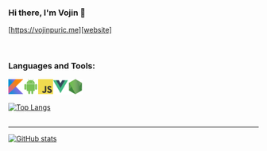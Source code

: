 ### Hi there, I'm Vojin 👋

[https://vojinpuric.me][website]

<br />

### Languages and Tools:

<img align="left" alt="Kotlin" width="30px" src="https://raw.githubusercontent.com/github/explore/80688e429a7d4ef2fca1e82350fe8e3517d3494d/topics/kotlin/kotlin.png" />
<img align="left" alt="Android" width="30px" src="https://raw.githubusercontent.com/github/explore/80688e429a7d4ef2fca1e82350fe8e3517d3494d/topics/android/android.png" />
<img align="left" alt="JavaScript" width="30px" src="https://raw.githubusercontent.com/github/explore/80688e429a7d4ef2fca1e82350fe8e3517d3494d/topics/javascript/javascript.png" />
<img align="left" alt="Vue.js" width="30px" src="https://raw.githubusercontent.com/github/explore/80688e429a7d4ef2fca1e82350fe8e3517d3494d/topics/vue/vue.png" />
<img align="left" alt="Node.js" width="30px" src="https://raw.githubusercontent.com/github/explore/80688e429a7d4ef2fca1e82350fe8e3517d3494d/topics/nodejs/nodejs.png" />

<br />
<br />

[![Top Langs](https://github-readme-stats.vercel.app/api/top-langs/?username=ScaryFrogg&layout=compact&theme=tokyonight)](https://github.com/ScaryFrogg/github-readme-stats)
<br />
<br />

---

[![GitHub stats](https://github-readme-stats.vercel.app/api?username=ScaryFrogg&theme=tokyonight&count_private=true)](https://github.com/ScaryFrogg/github-readme-stats)


[website]: https://vojinpuric.me
